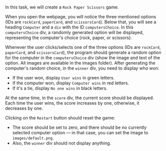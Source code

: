 In this task, we will create a `Rock Paper Scissors` game.

When you open the webpage, you will notice the three mentioned options (IDs are `rockCard`, `paperCard`, and `scissorsCard`).
Below that, you will see a heading `Computer` and a `div` with the ID `computersChoice`. In this `computersChoice` div, a randomly generated option will be displayed, representing the computer's choice (rock, paper, or scissors).

Whenever the user clicks/selects one of the three options (IDs are `rockCard`, `paperCard`, and `scissorsCard`), the program should generate a random option for the computer in the `computersChoice` div (show the image and text of the option. All images are available in the images folder). After generating the computer's random choice, in the `winner` div, you need to display who won:
- If the user won, display `User wins` in green letters.
- If the computer won, display `Computer wins` in red letters.
- If it's a tie, display `No one wins` in black letters.

At the same time, in the `score` div, the current score should be displayed. Each time the user wins, the score increases by one, otherwise, it decreases by one.

Clicking on the `Restart` button should reset the game:
- The score should be set to zero, and there should be no currently selected computer option — in that case, you can set the image to `images/default.png`.
- Also, the `winner` div should not display anything.